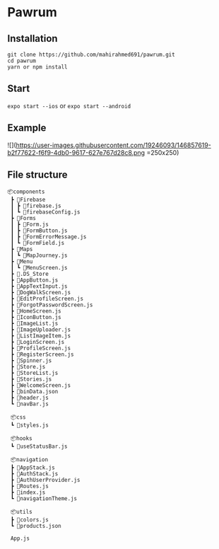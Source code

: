 # Pawrum

## Installation

```git clone https://github.com/mahirahmed691/pawrum.git```
</br>
```cd pawrum```
</br>
```yarn or npm install```

## Start 

```expo start --ios``` or ```expo start --android```

## Example





![](https://user-images.githubusercontent.com/19246093/146857619-b2f77622-f6f9-4db0-9617-627e767d28c8.png =250x250)

## File structure

```
📦components
 ┣ 📂Firebase
 ┃ ┣ 📜firebase.js
 ┃ ┗ 📜firebaseConfig.js
 ┣ 📂Forms
 ┃ ┣ 📜Form.js
 ┃ ┣ 📜FormButton.js
 ┃ ┣ 📜FormErrorMessage.js
 ┃ ┗ 📜FormField.js
 ┣ 📂Maps
 ┃ ┗ 📜MapJourney.js
 ┣ 📂Menu
 ┃ ┗ 📜MenuScreen.js
 ┣ 📜.DS_Store
 ┣ 📜AppButton.js
 ┣ 📜AppTextInput.js
 ┣ 📜DogWalkScreen.js
 ┣ 📜EditProfileScreen.js
 ┣ 📜ForgotPasswordScreen.js
 ┣ 📜HomeScreen.js
 ┣ 📜IconButton.js
 ┣ 📜ImageList.js
 ┣ 📜ImageUploader.js
 ┣ 📜ListImageItem.js
 ┣ 📜LoginScreen.js
 ┣ 📜ProfileScreen.js
 ┣ 📜RegisterScreen.js
 ┣ 📜Spinner.js
 ┣ 📜Store.js
 ┣ 📜StoreList.js
 ┣ 📜Stories.js
 ┣ 📜WelcomeScreen.js
 ┣ 📜binData.json
 ┣ 📜header.js
 ┗ 📜navBar.js
 
 📦css
 ┗ 📜styles.js
 
 📦hooks
 ┗ 📜useStatusBar.js
 
 📦navigation
 ┣ 📜AppStack.js
 ┣ 📜AuthStack.js
 ┣ 📜AuthUserProvider.js
 ┣ 📜Routes.js
 ┣ 📜index.js
 ┗ 📜navigationTheme.js
 
 📦utils
 ┣ 📜colors.js
 ┗ 📜products.json
 
 App.js
```
